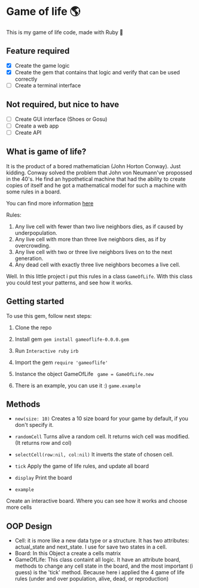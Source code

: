 # Game of life :earth_americas:

This is my game of life code, made with Ruby :gem:

## Feature required

- [x] Create the game logic
- [x] Create the gem that contains that logic and verify that can be used correctly
- [ ] Create a terminal interface

## Not required, but nice to have

- [ ] Create GUI interface (Shoes or Gosu)
- [ ] Create a web app
- [ ] Create API

## What is game of life?
It is the product of a bored mathematician (John Horton Conway). 
Just kidding. Conway solved the problem that John von Neumann've propossed in the 40's. 
He  find an hypothetical machine that had the ability to create copies of itself and he got a mathematical model for such a machine with some rules in a board.

You can find more information [here](http://web.stanford.edu/~cdebs/GameOfLife/) 

Rules:
1. Any live cell with fewer than two live neighbors dies, as if caused by underpopulation. 
2. Any live cell with more than three live neighbors dies, as if by overcrowding.
3. Any live cell with two or three live neighbors lives on to the next generation.
4. Any dead cell with exactly three live neighbors becomes a live cell.

Well. In this little project i put this rules in a class `GameOfLife`. With this class you could test your patterns, and see how it works.

## Getting started
To use this gem, follow next steps:
1. Clone the repo
2. Install gem
```gem install gameoflife-0.0.0.gem```
3. Run `Interactive ruby`
```irb```
4. Import the gem
``` require 'gameoflife' ```

5. Instance the object GameOfLife
``` game = GameOfLife.new```
6. There is an example, you can use it :)
```game.example```

## Methods
* `new(size: 10)`
Creates a 10 size board for your game by default, if you don't specify it.
* `randomCell`
Turns alive a random cell. It returns wich cell was modified. (It returns row and col)
* `selectCell(row:nil, col:nil)`
It inverts the state of chosen cell.
* `tick`
Apply the game of life rules, and update all board

* `display`
Print the board

* `example`

Create an interactive board. Where you can see how it works and choose more cells 

## OOP Design
* Cell: it is more like a new data type or a structure. It has two attributes: actual_state and next_state. I use for save two states in a cell.
* Board: In this Object a create a cells matrix
* GameOfLife: This class containt all logic. It have an attribute board, methods to change any cell state in the board, and the most important (i guess) is the 'tick' method. Because here i applied the 4 game of life rules (under and over population, alive, dead, or reproduction)


